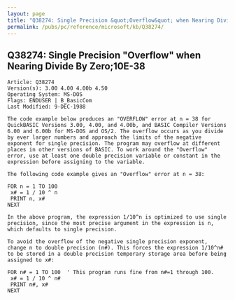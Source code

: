 ```yaml
---
layout: page
title: "Q38274: Single Precision &quot;Overflow&quot; when Nearing Divide By Zero;10E-38"
permalink: /pubs/pc/reference/microsoft/kb/Q38274/
---
```


## Q38274: Single Precision &quot;Overflow&quot; when Nearing Divide By Zero;10E-38

	Article: Q38274
	Version(s): 3.00 4.00 4.00b 4.50
	Operating System: MS-DOS
	Flags: ENDUSER | B_BasicCom
	Last Modified: 9-DEC-1988
	
	The code example below produces an "OVERFLOW" error at n = 38 for
	QuickBASIC Versions 3.00, 4.00, and 4.00b, and BASIC Compiler Versions
	6.00 and 6.00b for MS-DOS and OS/2. The overflow occurs as you divide
	by ever larger numbers and approach the limits of the negative
	exponent for single precision. The program may overflow at different
	places in other versions of BASIC. To work around the "Overflow"
	error, use at least one double precision variable or constant in the
	expression before assigning to the variable.
	
	The following code example gives an "Overflow" error at n = 38:
	
	FOR n = 1 TO 100
	 x# = 1 / 10 ^ n
	 PRINT n, x#
	NEXT
	
	In the above program, the expression 1/10^n is optimized to use single
	precision, since the most precise argument in the expression is n,
	which defaults to single precision.
	
	To avoid the overflow of the negative single precision exponent,
	change n to double precision (n#). This forces the expression 1/10^n#
	to be stored in a double precision temporary storage area before being
	assigned to x#:
	
	FOR n# = 1 TO 100  ' This program runs fine from n#=1 through 100.
	 x# = 1 / 10 ^ n#
	 PRINT n#, x#
	NEXT
